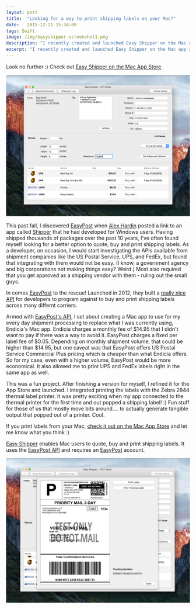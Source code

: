 ```yaml
---
layout: post
title:  "Looking for a way to print shipping labels on your Mac?"
date:   2015-12-21 15:34:00
tags: Swift
image: /img/easyshipper-screenshot1.png
description: "I recently created and launched Easy Shipper on the Mac app store, enabling Mac users to quote, buy and print shipping labels."
excerpt: "I recently created and launched Easy Shipper on the Mac app store, enabling Mac users to quote, buy and print shipping labels..<br/><br/>"
---
```


Look no further :)  Check out [Easy Shipper on the Mac App Store][easy-shipper-link].

<a href="https://itunes.apple.com/us/app/easy-shipper-ship-usps-ups/id1055793428?mt=12">
	<img src="/img/easyshipper-screenshot1.png" alt="Easy Shipper for Mac" class="img-responsive" />
</a>

This past fall, I discovered [EasyPost][easypost-link] when [Alex Hardin](https://twitter.com/alexchardin) posted a link to an app called [Shipper](http://www.shipperapp.net) that he had developed for Windows users.  Having shipped thousands of packages over the past 10 years, I've often found myself looking for a better option to quote, buy and print shipping labels.  As a developer, on occasion, I would start investigating the APIs available from shipment companies like the US Postal Service, UPS, and FedEx, but found that integrating with them would not be easy.  (I know, a government agency and big corporations not making things easy? Weird.)  Most also required that you get approved as a shipping vendor with them - ruling out the small guys.  

In comes [EasyPost][easypost-link] to the rescue!  Launched in 2012, they built a [really nice API](https://www.easypost.com/docs/api) for developers to program against to buy and print shipping labels across many differnt carriers.

Armed with [EasyPost's API](https://www.easypost.com/docs/api), I set about creating a Mac app to use for my every day shipment processing to replace what I was currently using, Endicia's Mac app.  Endicia charges a monthly fee of $14.95 that I didn't want to pay if there was a way to avoid it.  EasyPost charges a fixed per label fee of $0.05.  Depending on monthly shipment volume, that could be higher than $14.95, but one caveat was that EasyPost offers US Postal Service Commercial Plus pricing which is cheaper than what Endicia offers.  So for my case, even with a higher volume, EasyPost would be more economical.  It also allowed me to print UPS and FedEx labels right in the same app as well.

This was a fun project.  After finishing a version for myself, I refined it for the App Store and launched.  I integrated printing the labels with the Zebra 2844 thermal label printer.  It was pretty exciting when my app connected to the thermal printer for the first time and out popped a shipping label!  :)  Fun stuff for those of us that mostly move bits around.... to actually generate tangible output that popped out of a printer.  Cool.

If you print labels from your Mac, [check it out on the Mac App Store][easy-shipper-link] and let me know what you think :)

[Easy Shipper][easy-shipper-link] enables Mac users to quote, buy and print shipping labels.  It uses the [EasyPost API](https://www.easypost.com/docs/api) and requires an [EasyPost][easypost-link] account.

<a href="https://itunes.apple.com/us/app/easy-shipper-ship-usps-ups/id1055793428?mt=12">
	<img src="/img/easyshipper-screenshot2.png" alt="Easy Shipper for Mac" class="img-responsive" />
</a>

[easy-shipper-link]: https://itunes.apple.com/us/app/easy-shipper-ship-usps-ups/id1055793428?mt=12
[easypost-link]: http://www.easypost.com